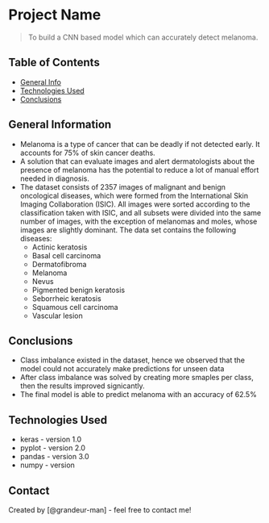 # Project Name
> To build a CNN based model which can accurately detect melanoma.

## Table of Contents
* [General Info](#general-information)
* [Technologies Used](#technologies-used)
* [Conclusions](#conclusions)

<!-- You can include any other section that is pertinent to your problem -->

## General Information
- Melanoma is a type of cancer that can be deadly if not detected early. It accounts for 75% of skin cancer deaths. 
- A solution that can evaluate images and alert dermatologists about the presence of melanoma has the potential to reduce a lot of manual effort needed in diagnosis.
- The dataset consists of 2357 images of malignant and benign oncological diseases, which were formed from the International Skin Imaging Collaboration (ISIC). All images were sorted according to the classification taken with ISIC, and all subsets were divided into the same number of images, with the exception of melanomas and moles, whose images are slightly dominant. The data set contains the following diseases:
    - Actinic keratosis
    - Basal cell carcinoma
    - Dermatofibroma
    - Melanoma
    - Nevus
    - Pigmented benign keratosis
    - Seborrheic keratosis
    - Squamous cell carcinoma
    - Vascular lesion

<!-- You don't have to answer all the questions - just the ones relevant to your project. -->

## Conclusions
- Class imbalance existed in the dataset, hence we observed that the model could not accurately make predictions for unseen data
- After class imbalance was solved by creating more smaples per class, then the results improved signicantly.
- The final model is able to predict melanoma with an accuracy of 62.5%

<!-- You don't have to answer all the questions - just the ones relevant to your project. -->


## Technologies Used
- keras - version 1.0
- pyplot - version 2.0
- pandas - version 3.0
- numpy - version 

<!-- As the libraries versions keep on changing, it is recommended to mention the version of library used in this project -->

## Contact
Created by [@grandeur-man] - feel free to contact me!


<!-- Optional -->
<!-- ## License -->
<!-- This project is open source and available under the [... License](). -->

<!-- You don't have to include all sections - just the one's relevant to your project -->